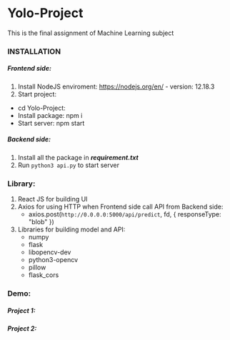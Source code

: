 # Yolo-Project
This is the final assignment of Machine Learning subject 
### INSTALLATION

##### Frontend side: 
1. Install NodeJS enviroment: https://nodejs.org/en/  - version: 12.18.3
2. Start project: 
- cd Yolo-Project: 
- Install package: npm i
- Start server: npm start
##### Backend side:
1. Install all the package in **_requirement.txt_**
2. Run `python3 api.py` to start server

### Library:
1. React JS for building UI
2. Axios for using HTTP when Frontend side call API from Backend side: 
    - axios.post(`http://0.0.0.0:5000/api/predict`, fd, { responseType: "blob" })
3. Libraries for building model and API:
    - numpy
    - flask
    - libopencv-dev
    - python3-opencv
    - pillow
    - flask_cors
### Demo:
##### Project 1:

##### Project 2: 



